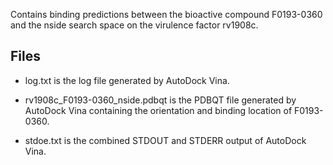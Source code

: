 Contains binding predictions between the bioactive compound F0193-0360 and the nside search space on the virulence factor rv1908c.

## Files

- log.txt is the log file generated by AutoDock Vina.

- rv1908c_F0193-0360_nside.pdbqt is the PDBQT file generated by AutoDock Vina containing the orientation and binding location of F0193-0360.

- stdoe.txt is the combined STDOUT and STDERR output of AutoDock Vina.


